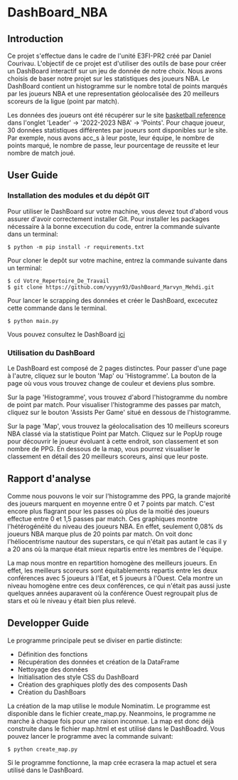 # DashBoard_NBA
## Introduction
Ce projet s'effectue dans le cadre de l'unité E3FI-PR2 créé par Daniel Courivau. L'objectif de ce projet est d'utiliser des outils de base pour créer un DashBoard interactif sur un jeu de donnée de notre choix. Nous avons choisis de baser notre projet sur les statistiques des joueurs NBA. Le DashBoard contient un histogramme sur le nombre total de points marqués par les joueurs NBA et une representation géolocalisée des 20 meilleurs scoreurs de la ligue (point par match).

Les données des joueurs ont été récupérer sur le site  [basketball reference](https://www.basketball-reference.com) dans l'onglet 'Leader' -> '2022-2023 NBA' -> 'Points'.
Pour chaque joueur, 30 données statistiques différentes par joueurs sont disponibles sur le site. Par exemple, nous avons acc_s à leur poste, leur équipe, le nombre de points marqué, le nombre de passe, leur pourcentage de reussite et leur nombre de match joué.

## User Guide
### Installation des modules et du dépôt GIT
Pour utiliser le DashBoard sur votre machine, vous devez tout d'abord vous assurer d'avoir correctement installer Git. Pour installer les packages nécessaire à la bonne excecution du code, entrer la commande suivante dans un terminal:
``` 
$ python -m pip install -r requirements.txt
```

Pour cloner le depôt sur votre machine, entrez la commande suivante dans un terminal:
```
$ cd Votre_Repertoire_De_Travail
$ git clone https://github.com/vyyyn93/DashBoard_Marvyn_Mehdi.git
```

Pour lancer le scrapping des données et créer le DashBoard, excecutez cette commande dans le terminal.
```
$ python main.py
```

Vous pouvez consultez le DashBoard [ici](http://127.0.0.1:8050/) 

### Utilisation du DashBoard
Le DashBoard est composé de 2 pages distinctes. Pour passer d'une page à l'autre, cliquez sur le bouton 'Map' ou 'Histogramme'. La bouton de la page où vous vous trouvez change de couleur et deviens plus sombre.  

Sur la page 'Histogramme', vous trouvez d'abord l'histogramme du nombre de point par match. Pour visualiser l'histogramme des passes par match, cliquez sur le bouton 'Assists Per Game' situé en dessous de l'histogramme.

Sur la page 'Map', vous trouvez la géolocalisation des 10 meilleurs scoreurs NBA classé via la statistique Point par Match. Cliquez sur le PopUp rouge pour découvrir le joueur évoluant à cette endroit, son classement et son nombre de PPG.
En dessous de la map, vous pourrez visualiser le classement en détail des 20 meilleurs scoreurs, ainsi que leur poste.

## Rapport d'analyse
Comme nous pouvons le voir sur l'histogramme des PPG, la grande majorité des joueurs marquent en moyenne entre 0 et 7 points par match. C'est encore plus flagrant pour les passes où plus de la moitié des joueurs effectue entre 0 et 1,5 passes par match. Ces graphiques montre l'hétérogénéité du niveau des joueurs NBA. En effet, seulement 0,08% ds joueurs NBA marque plus de 20 points par match. On voit donc l'héliocentrisme nautour des superstars, ce qui n'était pas autant le cas il y a 20 ans où la marque était mieux repartis entre les membres de l'équipe.  

La map nous montre en repartition homogène des meilleurs joueurs. En effet, les meilleurs scoreurs sont équitablements repartis entre les deux conférences avec 5 joueurs à l'Eat, et 5 joueurs à l'Ouest.
Cela montre un niveau homogène entre ces deux conférences, ce qui n'était pas aussi juste quelques années auparavent où la conférence Ouest regroupait plus de stars et où le niveau y  était bien plus relevé.
  
## Developper Guide
Le programme principale peut se diviser en partie distincte:
* Définition des fonctions
* Récupération des données et création de la DataFrame
* Nettoyage des données
* Initialisation des style CSS du DashBoard
* Création des graphiques plotly des des composents Dash
* Création du DashBoars

La création de la map utilise le module Nominatim. Le programme est disponible dans le fichier create_map.py. Neanmoins, le programme ne marche à chaque fois pour une raison inconnue. La map est donc déjà construite dans le fichier map.html et est utilisé dans le DashBoadrd. 
Vous pouvez lancer le programme avec la commande suivant:
```
$ python create_map.py
```
Si le programme fonctionne, la map crée ecrasera la map actuel et sera utilisé dans le DashBoard.

